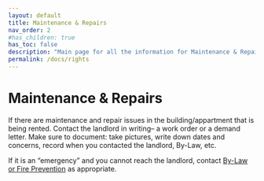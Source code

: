 ```yaml
---
layout: default
title: Maintenance & Repairs
nav_order: 2
#has_children: true
has_toc: false
description: "Main page for all the information for Maintenance & Repair rights that tenants have"
permalink: /docs/rights
---
```


# Maintenance & Repairs

If there are maintenance and repair issues in the building/appartment that is being rented. Contact the landlord in writing– a work order or a demand letter. Make sure to document: take pictures, write down dates and concerns, record when you contacted the landlord, By-Law, etc.

If it is an “emergency” and you cannot reach the landlord, contact [By-Law or Fire Prevention](./by-law.md) as appropriate.
